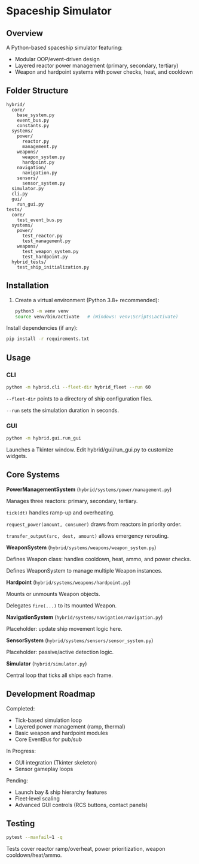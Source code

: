 # Spaceship Simulator

## Overview
A Python-based spaceship simulator featuring:
- Modular OOP/event-driven design
- Layered reactor power management (primary, secondary, tertiary)
- Weapon and hardpoint systems with power checks, heat, and cooldown

## Folder Structure
```
hybrid/
  core/
    base_system.py
    event_bus.py
    constants.py
  systems/
    power/
      reactor.py
      management.py
    weapons/
      weapon_system.py
      hardpoint.py
    navigation/
      navigation.py
    sensors/
      sensor_system.py
  simulator.py
  cli.py
  gui/
    run_gui.py
tests/
  core/
    test_event_bus.py
  systems/
    power/
      test_reactor.py
      test_management.py
    weapons/
      test_weapon_system.py
      test_hardpoint.py
  hybrid_tests/
    test_ship_initialization.py
```

## Installation
1. Create a virtual environment (Python 3.8+ recommended):
   ```bash
   python3 -m venv venv
   source venv/bin/activate   # (Windows: venv\Scripts\activate)
   ```
Install dependencies (if any):
```bash
pip install -r requirements.txt
```

## Usage
### CLI
```bash
python -m hybrid.cli --fleet-dir hybrid_fleet --run 60
```
`--fleet-dir` points to a directory of ship configuration files.

`--run` sets the simulation duration in seconds.

### GUI
```bash
python -m hybrid.gui.run_gui
```
Launches a Tkinter window. Edit hybrid/gui/run_gui.py to customize widgets.

## Core Systems
**PowerManagementSystem** (`hybrid/systems/power/management.py`)

Manages three reactors: primary, secondary, tertiary.

`tick(dt)` handles ramp-up and overheating.

`request_power(amount, consumer)` draws from reactors in priority order.

`transfer_output(src, dest, amount)` allows emergency rerouting.

**WeaponSystem** (`hybrid/systems/weapons/weapon_system.py`)

Defines Weapon class: handles cooldown, heat, ammo, and power checks.

Defines WeaponSystem to manage multiple Weapon instances.

**Hardpoint** (`hybrid/systems/weapons/hardpoint.py`)

Mounts or unmounts Weapon objects.

Delegates `fire(...)` to its mounted Weapon.

**NavigationSystem** (`hybrid/systems/navigation/navigation.py`)

Placeholder: update ship movement logic here.

**SensorSystem** (`hybrid/systems/sensors/sensor_system.py`)

Placeholder: passive/active detection logic.

**Simulator** (`hybrid/simulator.py`)

Central loop that ticks all ships each frame.

## Development Roadmap
Completed:

- Tick-based simulation loop
- Layered power management (ramp, thermal)
- Basic weapon and hardpoint modules
- Core EventBus for pub/sub

In Progress:

- GUI integration (Tkinter skeleton)
- Sensor gameplay loops

Pending:

- Launch bay & ship hierarchy features
- Fleet‐level scaling
- Advanced GUI controls (RCS buttons, contact panels)

## Testing
```bash
pytest --maxfail=1 -q
```
Tests cover reactor ramp/overheat, power prioritization, weapon cooldown/heat/ammo.
